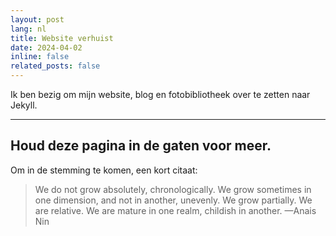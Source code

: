 ```yaml
---
layout: post
lang: nl
title: Website verhuist
date: 2024-04-02
inline: false
related_posts: false
---
```


Ik ben bezig om mijn website, blog en fotobibliotheek over te zetten naar Jekyll.

---

## Houd deze pagina in de gaten voor meer.

Om in de stemming te komen, een kort citaat:

> We do not grow absolutely, chronologically. We grow sometimes in one dimension, and not in another, unevenly. We grow partially. We are relative. We are mature in one realm, childish in another.
> —Anais Nin

